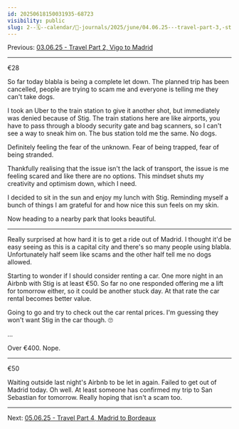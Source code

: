 ```yaml
---
id: 20250618150031935-68723
visibility: public
slug: 2--🗓️--calendar/📘-journals/2025/june/04.06.25---travel-part-3,-stuck-in-madrid
---
```

Previous: [03.06.25 - Travel Part 2, Vigo to Madrid](/2--🗓️--Calendar/📘-Journals/2025/June/03.06.25---Travel-Part-2,-Vigo-to-Madrid)

---

€28

So far today blabla is being a complete let down. The planned trip has been cancelled, people are trying to scam me and everyone is telling me they can't take dogs.

I took an Uber to the train station to give it another shot, but immediately was denied because of  Stig. The train stations here are like airports, you have to pass through a bloody security gate and bag scanners, so I can't see a way to sneak him on. The bus station told me the same. No dogs.

Definitely feeling the fear of the unknown. Fear of being trapped, fear of being stranded.

Thankfully realising that the issue isn't the lack of transport, the issue is me feeling scared and like there are no options. This mindset shuts my creativity and optimism down, which I need.

I decided to sit in the sun and enjoy my lunch with Stig. Reminding myself a bunch of things I am grateful for and how nice this sun feels on my skin.

Now heading to a nearby park that looks beautiful.

___

Really surprised at how hard it is to get a ride out of Madrid. I thought it'd be easy seeing as this is a capital city and there's so many people using blabla. Unfortunately half seem like scams and the other half tell me no dogs allowed.

Starting to wonder if I should consider renting a car. One more night in an Airbnb with Stig is at least €50. So far no one responded offering me a lift for tomorrow either, so it could be another stuck day. At that rate the car rental becomes better value.

Going to go and try to check out the car rental prices. I'm guessing they won't want Stig in the car though. 🙄

...

Over €400. Nope.

___
€50

Waiting outside last night's Airbnb to be let in again. Failed to get out of Madrid today. Oh well. At least someone has confirmed my trip to San Sebastian for tomorrow. Really hoping that isn't a scam too. 

___

Next: [05.06.25 - Travel Part 4, Madrid to Bordeaux](/2--🗓️--Calendar/📘-Journals/2025/June/05.06.25---Travel-Part-4,-Madrid-to-Bordeaux)